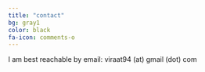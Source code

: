 ```yaml
---
title: "contact"
bg: gray1
color: black
fa-icon: comments-o
---
```


<!-- <h3><a href="/var.pdf" target="_blank">download a resume</a></h3> -->
<!-- <h3><a href="https://medium.com/@viraat" target="_blank">blog</a></h3>
 -->
<span class="contacticon center">
	<a href="mailto:viraat94@gmail.com"><i class="fa fa-envelope-square"></i></a>
	<a href="https://www.linkedin.com/in/viraataryabumi/" target="_blank"><i class="fa fa-linkedin-square"></i></a>
	<a href="https://github.com/viraat" target="_blank"><i class="fa fa-github-square"></i></a>
	<a href="https://twitter.com/viraataryabumi" target="_blank"><i class="fa fa-twitter-square"></i></a>
	<a href="https://www.facebook.com/viraataryabumi" target="_blank"><i class="fa fa-facebook-square"></i></a>
	<a href="https://www.facebook.com/varphotography" target="_blank"><i class="fa fa-camera-retro"></i></a>
</span>

<div class="center">I am best reachable by email: viraat94 (at) gmail (dot) com</div>
